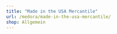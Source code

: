 ```yaml
---
title: "Made in the USA Mercantile"
url: /medora/made-in-the-usa-mercantile/
shop: Allgemein
---
```

